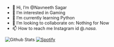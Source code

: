 - 👋 Hi, I’m @Navneeth Sagar
- 👀 I’m interested in Gaming
- 🌱 I’m currently learning Python
- 💞️ I’m looking to collaborate on: Nothing for Now
- 📫 How to reach me Instagram id @_._nasa_._

<!---
NASA-0007/NASA-0007 is a ✨ special ✨ repository because its `README.md` (this file) appears on your GitHub profile.
You can click the Preview link to take a look at your changes.
--->
![Github Stats](https://github-readme-stats.vercel.app/api?username=NASA-0007&theme=vision-friendly-dark)
[![Spotify](https://spotify-ep7wqf9zy-nasa-0007.vercel.app/api/spotify)](https://open.spotify.com/user/u8v0c91qepmimnlyjksh5o7ts)
